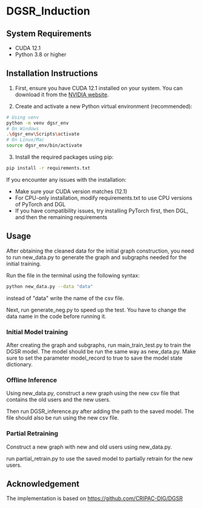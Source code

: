 # DGSR_Induction

## System Requirements
- CUDA 12.1
- Python 3.8 or higher

## Installation Instructions

1. First, ensure you have CUDA 12.1 installed on your system. You can download it from the [NVIDIA website](https://developer.nvidia.com/cuda-12-1-0-download-archive).

2. Create and activate a new Python virtual environment (recommended):
```bash
# Using venv
python -m venv dgsr_env
# On Windows
.\dgsr_env\Scripts\activate
# On Linux/Mac
source dgsr_env/bin/activate
```

3. Install the required packages using pip:
```bash
pip install -r requirements.txt
```

If you encounter any issues with the installation:
- Make sure your CUDA version matches (12.1)
- For CPU-only installation, modify requirements.txt to use CPU versions of PyTorch and DGL
- If you have compatibility issues, try installing PyTorch first, then DGL, and then the remaining requirements

## Usage

After obtaining the cleaned data for the initial graph construction, you need to run new_data.py to generate the graph and subgraphs needed for the 
initial training. 

Run the file in the terminal using the following syntax:

```bash
python new_data.py --data "data"
```

instead of "data" write the name of the csv file.

Next, run generate_neg.py to speed up the test. You have to change the data name in the code before running it.

### **Initial Model training**
After creating the graph and subgraphs, run main_train_test.py to train the DGSR model. The model should be run the same way as new_data.py. Make sure to 
set the parameter model_record to true to save the model state dictionary.

### **Offline Inference**
Using new_data.py, construct a new graph using the new csv file that contains the old users and the new users.

Then run DGSR_inference.py after adding the path to the saved model. The file should also be run using the new csv file. 

### **Partial Retraining**
Construct a new graph with new and old users using new_data.py.

run partial_retrain.py to use the saved model to partially retrain for the new users. 

## Acknowledgement
The implementation is based on https://github.com/CRIPAC-DIG/DGSR 